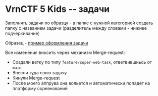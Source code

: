 # VrnCTF 5 Kids -- задачи

Заполнять задачи по образцу - в папке с нужной категорией создать папку с названием задачи (разделитель между словами - нижнее подчеркивание)

Образец - [пример оформления задачи](https://gitlab.com/ctf-csf/vrnctf-5/vrnctf-task-sample)

Все изменения вносить через механизм Merge-request:
* Создали ветку по типу `feature/super-web-task`, ответвившиьсь от `main`
* Внесли туда свою задачу
* Кинули Merge-request
* После моего аппрува она вольется и автоматически попадет на платформу соревнований